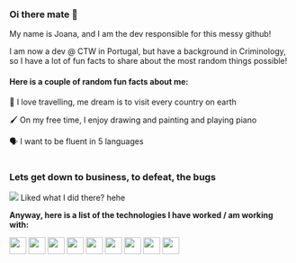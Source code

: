 ### Oi there mate :wave:
My name is Joana, and I am the dev responsible for this messy github!

I am now a dev @ CTW in Portugal, but have a background in Criminology, so I have a lot of fun facts to share about the most random things possible!
#### Here is a couple of random fun facts about me:
:compass: I love travelling, me dream is to visit every country on earth

:paintbrush: On my free time, I enjoy drawing and painting and playing piano

:speaking_head: I want to be fluent in 5 languages


#
### Lets get down to business, to defeat, the bugs
<img src="https://allears.net/wp-content/uploads/2020/12/shang-mulan-gif.gif"/>
Liked what I did there? hehe

**Anyway, here is a list of the technologies I have worked / am working with:**

<div align="left">
<img style="width:30px;" src="https://cdn.jsdelivr.net/gh/devicons/devicon/icons/java/java-original.svg" />
<img style="width:30px;" src="https://cdn.jsdelivr.net/gh/devicons/devicon/icons/javascript/javascript-original.svg" />
<img style="width:30px;" src="https://cdn.jsdelivr.net/gh/devicons/devicon/icons/typescript/typescript-original.svg" />
<img style="width:30px;" src="https://cdn.jsdelivr.net/gh/devicons/devicon/icons/mysql/mysql-original.svg" />
<img style="width:30px;" src="https://cdn.jsdelivr.net/gh/devicons/devicon/icons/postgresql/postgresql-original.svg" />
<img style="width:30px;" src="https://cdn.jsdelivr.net/gh/devicons/devicon/icons/react/react-original.svg" />
<img style="width:30px;" src="https://cdn.jsdelivr.net/gh/devicons/devicon/icons/angularjs/angularjs-original.svg" />
<img style="width:30px;" src="https://cdn.jsdelivr.net/gh/devicons/devicon/icons/html5/html5-original.svg" />
<img style="width:30px;" src="https://cdn.jsdelivr.net/gh/devicons/devicon/icons/css3/css3-original.svg" />
</div>                                                                      
          
